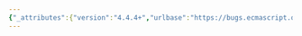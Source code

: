 ```yaml
---
{"_attributes":{"version":"4.4.4+","urlbase":"https://bugs.ecmascript.org/","maintainer":"dherman@mozilla.com"},"bug":{"bug_id":4112,"creation_ts":"2015-03-05 01:21:00 -0800","short_desc":"8.1.1.2.1 step 9c, s/blocke/blocked","delta_ts":"2015-03-17 16:57:10 -0700","product":"Draft for 6th Edition","component":"editorial issue","version":"Rev 35: March 4, 2015 Release Candidate 2","rep_platform":"All","op_sys":"All","bug_status":"RESOLVED","resolution":"FIXED","priority":"Normal","bug_severity":"trivial","everconfirmed":true,"reporter":{"uid":"ljharb","name":"Jordan Harband"},"assigned_to":{"uid":"allen","name":"Allen Wirfs-Brock"},"long_desc":[{"commentid":13561,"comment_count":0,"who":{"uid":"ljharb","name":"Jordan Harband"},"bug_when":"2015-03-05 01:21:49 -0800","thetext":"On section 8.1.1.2.1 step 9c, \"blocke\" should be \"blocked\""},{"commentid":13564,"comment_count":1,"who":{"uid":"allen","name":"Allen Wirfs-Brock"},"bug_when":"2015-03-05 08:40:37 -0800","thetext":"fixed in rev36 editor's draft"},{"commentid":13852,"comment_count":2,"who":{"uid":"allen","name":"Allen Wirfs-Brock"},"bug_when":"2015-03-17 16:57:10 -0700","thetext":"in rev36"}]}}
---
```

